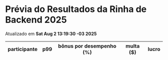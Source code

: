 # Prévia do Resultados da Rinha de Backend 2025
Atualizado em **Sat Aug  2 13:19:30 -03 2025**


| participante | p99 | bônus por desempenho (%) | multa ($) | lucro |
| -- | -- | -- | -- | -- |
